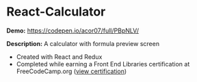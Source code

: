 # React-Calculator
**Demo:** https://codepen.io/acor07/full/PBpNLV/

**Description:** A calculator with formula preview screen
* Created with React and Redux
* Completed while earning a Front End Libraries certification at FreeCodeCamp.org ([view certification](https://www.freecodecamp.org/certification/fcca50f642d-7c7c-48e9-805b-e0457529b232/front-end-libraries))
